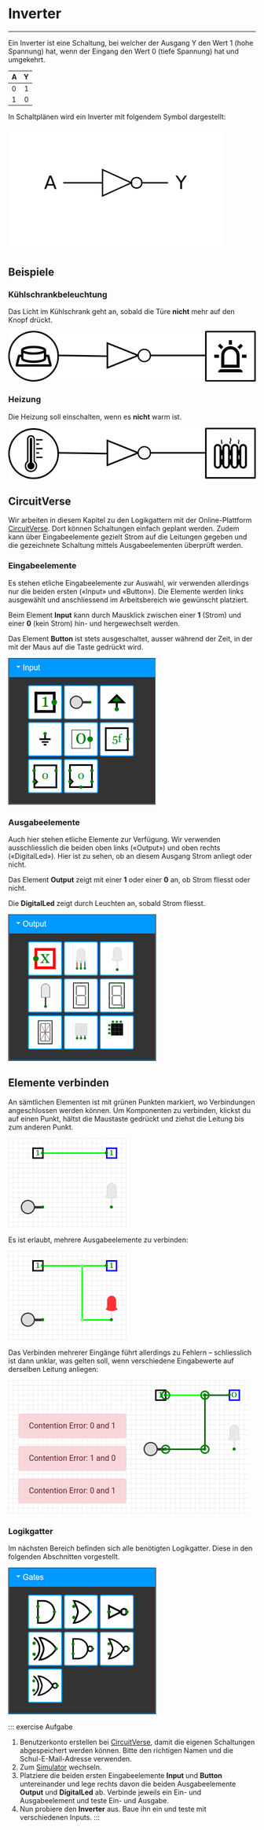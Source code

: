 # Inverter
---

Ein Inverter ist eine Schaltung, bei welcher der Ausgang Y den Wert 1 (hohe Spannung) hat, wenn der Eingang den Wert 0 (tiefe Spannung) hat und umgekehrt.

| A   |   Y |
|:--- | ---:|
| 0   |   1 |
| 1   |   0 |

In Schaltplänen wird ein Inverter mit folgendem Symbol dargestellt:

![Symbol für einen Inverter](./inverter.svg)

## Beispiele

### Kühlschrankbeleuchtung

Das Licht im Kühlschrank geht an, sobald die Türe **nicht** mehr auf den Knopf drückt.

![](./fridge.svg)

### Heizung

Die Heizung soll einschalten, wenn es **nicht** warm ist.

![](./heating.svg)

## CircuitVerse

Wir arbeiten in diesem Kapitel zu den Logikgattern mit der Online-Plattform [CircuitVerse](https://circuitverse.org/). Dort können Schaltungen einfach geplant werden. Zudem kann über Eingabeelemente gezielt Strom auf die Leitungen gegeben und die gezeichnete Schaltung mittels Ausgabeelementen überprüft werden.

### Eingabeelemente

Es stehen etliche Eingabeelemente zur Auswahl, wir verwenden allerdings nur die beiden ersten («Input» und «Button»). Die Elemente werden links ausgewählt und anschliessend im Arbeitsbereich wie gewünscht platziert.

Beim Element **Input** kann durch Mausklick zwischen einer **1** (Strom) und einer **0** (kein Strom) hin- und hergewechselt werden.

Das Element **Button** ist stets ausgeschaltet, ausser während der Zeit, in der mit der Maus auf die Taste gedrückt wird.

![Eingabeelemente](./cv-input.png)

### Ausgabeelemente

Auch hier stehen etliche Elemente zur Verfügung. Wir verwenden ausschliesslich die beiden oben links («Output») und oben rechts («DigitalLed»). Hier ist zu sehen, ob an diesem Ausgang Strom anliegt oder nicht.

Das Element **Output** zeigt mit einer **1** oder einer **0** an, ob Strom fliesst oder nicht.

Die **DigitalLed** zeigt durch Leuchten an, sobald Strom fliesst.

![Ausgabeelemente](./cv-output.png)

## Elemente verbinden

An sämtlichen Elementen ist mit grünen Punkten markiert, wo Verbindungen angeschlossen werden können. Um Komponenten zu verbinden, klickst du auf einen Punkt, hältst die Maustaste gedrückt und ziehst die Leitung bis zum anderen Punkt.

![Verbindungen](./cv-connections.png)

Es ist erlaubt, mehrere Ausgabeelemente zu verbinden:

![Mehrere verbundene Ausgabeelemente](./cv-multiple-output.png)

Das Verbinden mehrerer Eingänge führt allerdings zu Fehlern – schliesslich ist dann unklar, was gelten soll, wenn verschiedene Eingabewerte auf derselben Leitung anliegen:

![Mehrere verbundene Eingabeelemente](./cv-multiple-input.png)

### Logikgatter

Im nächsten Bereich befinden sich alle benötigten Logikgatter. Diese in den folgenden Abschnitten vorgestellt.

![](./cv-gates.png)

::: exercise Aufgabe
1. Benutzerkonto erstellen bei [CircuitVerse](https://circuitverse.org/users/sign_up), damit die eigenen Schaltungen abgespeichert werden können. Bitte den richtigen Namen und die Schul-E-Mail-Adresse verwenden.
2. Zum [Simulator](https://circuitverse.org/simulator) wechseln.
3. Platziere die beiden ersten Eingabeelemente **Input** und **Button** untereinander und lege rechts davon die beiden Ausgabeelemente **Output** und **DigitalLed** ab. Verbinde jeweils ein Ein- und Ausgabeelement und teste Ein- und Ausgabe.
4. Nun probiere den **Inverter** aus. Baue ihn ein und teste mit verschiedenen Inputs.
:::
